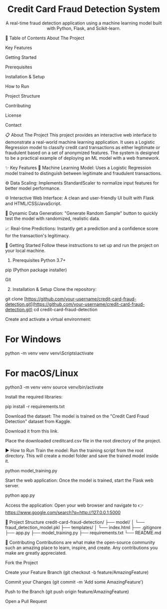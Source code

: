 <div align="center">
<h1>Credit Card Fraud Detection System</h1>
<p>
A real-time fraud detection application using a machine learning model built with Python, Flask, and Scikit-learn.
</p>
</div>

📜 Table of Contents
About The Project

Key Features

Getting Started

Prerequisites

Installation & Setup

How to Run

Project Structure

Contributing

License

Contact

📋 About The Project
This project provides an interactive web interface to demonstrate a real-world machine learning application. It uses a Logistic Regression model to classify credit card transactions as either legitimate or fraudulent based on a set of anonymized features. The system is designed to be a practical example of deploying an ML model with a web framework.

✨ Key Features
🤖 Machine Learning Model: Uses a Logistic Regression model trained to distinguish between legitimate and fraudulent transactions.

⚙️ Data Scaling: Implements StandardScaler to normalize input features for better model performance.

🌐 Interactive Web Interface: A clean and user-friendly UI built with Flask and HTML/CSS/JavaScript.

🎲 Dynamic Data Generation: "Generate Random Sample" button to quickly test the model with randomized, realistic data.

📈 Real-time Predictions: Instantly get a prediction and a confidence score for the transaction's legitimacy.

🚀 Getting Started
Follow these instructions to set up and run the project on your local machine.

1. Prerequisites
Python 3.7+

pip (Python package installer)

Git

2. Installation & Setup
Clone the repository:

git clone [https://github.com/your-username/credit-card-fraud-detection.git](https://github.com/your-username/credit-card-fraud-detection.git)
cd credit-card-fraud-detection

Create and activate a virtual environment:

# For Windows
python -m venv venv
venv\Scripts\activate

# For macOS/Linux
python3 -m venv venv
source venv/bin/activate

Install the required libraries:

pip install -r requirements.txt

Download the dataset:
The model is trained on the "Credit Card Fraud Detection" dataset from Kaggle.

Download it from this link.

Place the downloaded creditcard.csv file in the root directory of the project.

▶️ How to Run
Train the model:
Run the training script from the root directory. This will create a model folder and save the trained model inside it.

python model_training.py

Start the web application:
Once the model is trained, start the Flask web server.

python app.py

Access the application:
Open your web browser and navigate to 👉 https://www.google.com/search?q=http://127.0.0.1:5000

📁 Project Structure
credit-card-fraud-detection/
├── model/
│   └── fraud_detection_model.pkl
├── templates/
│   └── index.html
├── .gitignore
├── app.py
├── model_training.py
├── requirements.txt
└── README.md

🤝 Contributing
Contributions are what make the open-source community such an amazing place to learn, inspire, and create. Any contributions you make are greatly appreciated.

Fork the Project

Create your Feature Branch (git checkout -b feature/AmazingFeature)

Commit your Changes (git commit -m 'Add some AmazingFeature')

Push to the Branch (git push origin feature/AmazingFeature)

Open a Pull Request

